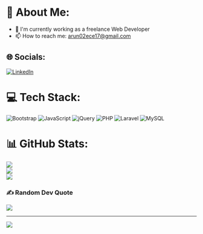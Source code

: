 # 💫 About Me:
- 🔭 I'm currently working as a freelance Web Developer
- 📫 How to reach me: arun02ece17@gmail.com


## 🌐 Socials:
[![LinkedIn](https://img.shields.io/badge/LinkedIn-%230077B5.svg?logo=linkedin&logoColor=white)](https://linkedin.com/in/arunabel) 

# 💻 Tech Stack:
![Bootstrap](https://img.shields.io/badge/bootstrap-%23563D7C.svg?style=flat-square&logo=bootstrap&logoColor=white) ![JavaScript](https://img.shields.io/badge/javascript-%23323330.svg?style=flat-square&logo=javascript&logoColor=%23F7DF1E) ![jQuery](https://img.shields.io/badge/jquery-%230769AD.svg?style=flat-square&logo=jquery&logoColor=white) ![PHP](https://img.shields.io/badge/php-%23777BB4.svg?style=flat-square&logo=php&logoColor=white) ![Laravel](https://img.shields.io/badge/laravel-%23FF2D20.svg?style=flat-square&logo=laravel&logoColor=white) ![MySQL](https://img.shields.io/badge/mysql-%2300f.svg?style=flat-square&logo=mysql&logoColor=white)
# 📊 GitHub Stats:
![](https://github-readme-stats.vercel.app/api?username=ArunAbel&theme=dark&hide_border=false&include_all_commits=false&count_private=false)<br/>
![](https://github-readme-streak-stats.herokuapp.com/?user=ArunAbel&theme=dark&hide_border=false)<br/>
![](https://github-readme-stats.vercel.app/api/top-langs/?username=ArunAbel&theme=dark&hide_border=false&include_all_commits=false&count_private=false&layout=compact)

### ✍️ Random Dev Quote
![](https://quotes-github-readme.vercel.app/api?type=horizontal&theme=radical)

---
[![](https://visitcount.itsvg.in/api?id=ArunAbel&icon=0&color=0)](https://visitcount.itsvg.in)

<!-- Proudly created with GPRM ( https://gprm.itsvg.in ) -->
